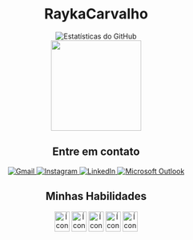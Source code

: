 <div align="center">
  <h1>RaykaCarvalho</h1>

  <img src="https://github-readme-stats.vercel.app/api?username=RaykaCarvalho&show_icons=true&theme=rose" alt="Estatísticas do GitHub"/>

  <br />

  <img height="180em" src="https://github-readme-stats.vercel.app/api/top-langs/?username=RaykaCarvalho&layout=compact&langs_count=6&theme=rose"/>

  <br />

  <h2>Entre em contato</h2>
  <a href="https://mail.google.com/mail/u/0/#inbox" target="_blank">
    <img src="https://img.shields.io/badge/Gmail-D14836?style=for-the-badge&logo=gmail&logoColor=white" alt="Gmail">
  </a>
  <a href="https://www.instagram.com/raykacarvalhoo/" target="_blank">
    <img src="https://img.shields.io/badge/Instagram-E4405F?style=for-the-badge&logo=instagram&logoColor=white" alt="Instagram">
  </a>
  <a href="https://www.linkedin.com/in/raykacarvalhoo/" target="_blank">
    <img src="https://img.shields.io/badge/LinkedIn-0077B5?style=for-the-badge&logo=linkedin&logoColor=white" alt="LinkedIn">
  </a>
  <a href="https://outlook.live.com/mail/0/" target="_blank">
    <img src="https://img.shields.io/badge/Microsoft_Outlook-0078D4?style=for-the-badge&logo=microsoft-outlook&logoColor=white" alt="Microsoft Outlook">
  </a>

  <br />

  <h2>Minhas Habilidades</h2>
  <div class="skills-container">
    <img class="skill-icon" src="https://cdn.jsdelivr.net/gh/devicons/devicon@latest/icons/javascript/javascript-original.svg" width="30" height="40" alt="Ícone JavaScript"> 
    <img class="skill-icon" src="https://cdn.jsdelivr.net/gh/devicons/devicon@latest/icons/css3/css3-original.svg" width="30" height="40" alt="Ícone CSS3">
    <img class="skill-icon" src="https://cdn.jsdelivr.net/gh/devicons/devicon@latest/icons/html5/html5-original.svg" width="30" height="40" alt="Ícone HTML5">
    <img class="skill-icon" src="https://cdn.jsdelivr.net/gh/devicons/devicon@latest/icons/python/python-original.svg" width="30" height="40" alt="Ícone Python">
    <img class="skill-icon" src="https://cdn.jsdelivr.net/gh/devicons/devicon@latest/icons/php/php-original.svg" width="30" height="40" alt="Ícone PHP"/>
  </div>

  <br />

  
</div>


